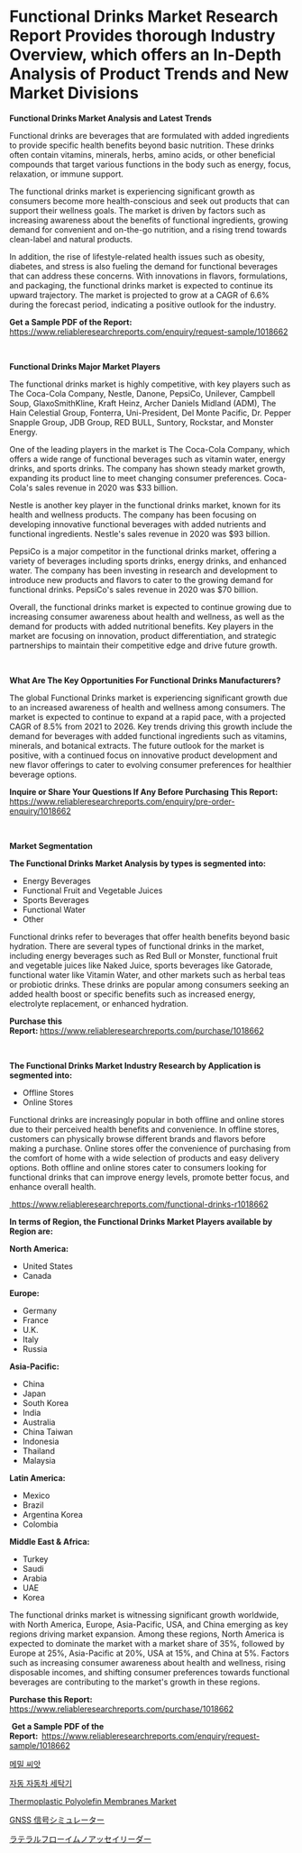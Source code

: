 <p><h1>Functional Drinks Market Research Report Provides thorough Industry Overview, which offers an In-Depth Analysis of Product Trends and New Market Divisions</h1></p><p><strong>Functional Drinks Market Analysis and Latest Trends</strong></p>
<p><p>Functional drinks are beverages that are formulated with added ingredients to provide specific health benefits beyond basic nutrition. These drinks often contain vitamins, minerals, herbs, amino acids, or other beneficial compounds that target various functions in the body such as energy, focus, relaxation, or immune support.</p><p>The functional drinks market is experiencing significant growth as consumers become more health-conscious and seek out products that can support their wellness goals. The market is driven by factors such as increasing awareness about the benefits of functional ingredients, growing demand for convenient and on-the-go nutrition, and a rising trend towards clean-label and natural products.</p><p>In addition, the rise of lifestyle-related health issues such as obesity, diabetes, and stress is also fueling the demand for functional beverages that can address these concerns. With innovations in flavors, formulations, and packaging, the functional drinks market is expected to continue its upward trajectory. The market is projected to grow at a CAGR of 6.6% during the forecast period, indicating a positive outlook for the industry.</p></p>
<p><strong>Get a Sample PDF of the Report:&nbsp;</strong> <a href="https://www.reliableresearchreports.com/enquiry/request-sample/1018662">https://www.reliableresearchreports.com/enquiry/request-sample/1018662</a></p>
<p>&nbsp;</p>
<p><strong>Functional Drinks Major Market Players</strong></p>
<p><p>The functional drinks market is highly competitive, with key players such as The Coca-Cola Company, Nestle, Danone, PepsiCo, Unilever, Campbell Soup, GlaxoSmithKline, Kraft Heinz, Archer Daniels Midland (ADM), The Hain Celestial Group, Fonterra, Uni-President, Del Monte Pacific, Dr. Pepper Snapple Group, JDB Group, RED BULL, Suntory, Rockstar, and Monster Energy. </p><p>One of the leading players in the market is The Coca-Cola Company, which offers a wide range of functional beverages such as vitamin water, energy drinks, and sports drinks. The company has shown steady market growth, expanding its product line to meet changing consumer preferences. Coca-Cola's sales revenue in 2020 was $33 billion.</p><p>Nestle is another key player in the functional drinks market, known for its health and wellness products. The company has been focusing on developing innovative functional beverages with added nutrients and functional ingredients. Nestle's sales revenue in 2020 was $93 billion.</p><p>PepsiCo is a major competitor in the functional drinks market, offering a variety of beverages including sports drinks, energy drinks, and enhanced water. The company has been investing in research and development to introduce new products and flavors to cater to the growing demand for functional drinks. PepsiCo's sales revenue in 2020 was $70 billion.</p><p>Overall, the functional drinks market is expected to continue growing due to increasing consumer awareness about health and wellness, as well as the demand for products with added nutritional benefits. Key players in the market are focusing on innovation, product differentiation, and strategic partnerships to maintain their competitive edge and drive future growth.</p></p>
<p>&nbsp;</p>
<p><strong>What Are The Key Opportunities For Functional Drinks Manufacturers?</strong></p>
<p><p>The global Functional Drinks market is experiencing significant growth due to an increased awareness of health and wellness among consumers. The market is expected to continue to expand at a rapid pace, with a projected CAGR of 8.5% from 2021 to 2026. Key trends driving this growth include the demand for beverages with added functional ingredients such as vitamins, minerals, and botanical extracts. The future outlook for the market is positive, with a continued focus on innovative product development and new flavor offerings to cater to evolving consumer preferences for healthier beverage options.</p></p>
<p><strong>Inquire or Share Your Questions If Any Before Purchasing This Report:</strong> <a href="https://www.reliableresearchreports.com/enquiry/pre-order-enquiry/1018662">https://www.reliableresearchreports.com/enquiry/pre-order-enquiry/1018662</a></p>
<p>&nbsp;</p>
<p><strong>Market Segmentation</strong></p>
<p><strong>The Functional Drinks Market Analysis by types is segmented into:</strong></p>
<p><ul><li>Energy Beverages</li><li>Functional Fruit and Vegetable Juices</li><li>Sports Beverages</li><li>Functional Water</li><li>Other</li></ul></p>
<p><p>Functional drinks refer to beverages that offer health benefits beyond basic hydration. There are several types of functional drinks in the market, including energy beverages such as Red Bull or Monster, functional fruit and vegetable juices like Naked Juice, sports beverages like Gatorade, functional water like Vitamin Water, and other markets such as herbal teas or probiotic drinks. These drinks are popular among consumers seeking an added health boost or specific benefits such as increased energy, electrolyte replacement, or enhanced hydration.</p></p>
<p><strong>Purchase this Report:&nbsp;</strong><a href="https://www.reliableresearchreports.com/purchase/1018662">https://www.reliableresearchreports.com/purchase/1018662</a></p>
<p>&nbsp;</p>
<p><strong>The Functional Drinks Market Industry Research by Application is segmented into:</strong></p>
<p><ul><li>Offline Stores</li><li>Online Stores</li></ul></p>
<p><p>Functional drinks are increasingly popular in both offline and online stores due to their perceived health benefits and convenience. In offline stores, customers can physically browse different brands and flavors before making a purchase. Online stores offer the convenience of purchasing from the comfort of home with a wide selection of products and easy delivery options. Both offline and online stores cater to consumers looking for functional drinks that can improve energy levels, promote better focus, and enhance overall health.</p></p>
<p><a href="https://www.reliableresearchreports.com/functional-drinks-r1018662">&nbsp;https://www.reliableresearchreports.com/functional-drinks-r1018662</a></p>
<p><strong>In terms of Region, the Functional Drinks Market Players available by Region are:</strong></p>
<p>
    <p> <strong> North America: </strong>
        <ul>
            <li>United States</li>
            <li>Canada</li>
        </ul>
        </p> 
    <p> <strong> Europe: </strong>
        <ul>
            <li>Germany</li>
            <li>France</li>
            <li>U.K.</li>
            <li>Italy</li>
            <li>Russia</li>
        </ul>
        </p> 
    <p> <strong> Asia-Pacific: </strong>
        <ul>
            <li>China</li>
            <li>Japan</li>
            <li>South Korea</li>
            <li>India</li>
            <li>Australia</li>
            <li>China Taiwan</li>
            <li>Indonesia</li>
            <li>Thailand</li>
            <li>Malaysia</li>
        </ul>
        </p> 
    <p> <strong> Latin America: </strong>
        <ul>
            <li>Mexico</li>
            <li>Brazil</li>
            <li>Argentina Korea</li>
            <li>Colombia</li>
        </ul>
        </p> 
    <p> <strong> Middle East & Africa: </strong>
        <ul>
            <li>Turkey</li>
            <li>Saudi</li>
            <li>Arabia</li>
            <li>UAE</li>
            <li>Korea</li>
        </ul>
    </p>
    </p>
<p><p>The functional drinks market is witnessing significant growth worldwide, with North America, Europe, Asia-Pacific, USA, and China emerging as key regions driving market expansion. Among these regions, North America is expected to dominate the market with a market share of 35%, followed by Europe at 25%, Asia-Pacific at 20%, USA at 15%, and China at 5%. Factors such as increasing consumer awareness about health and wellness, rising disposable incomes, and shifting consumer preferences towards functional beverages are contributing to the market's growth in these regions.</p></p>
<p><strong>Purchase this Report: </strong><a href="https://www.reliableresearchreports.com/purchase/1018662">https://www.reliableresearchreports.com/purchase/1018662</a></p>
<p>&nbsp;<strong>Get a Sample PDF of the Report:&nbsp;&nbsp;</strong><a href="https://www.reliableresearchreports.com/enquiry/request-sample/1018662">https://www.reliableresearchreports.com/enquiry/request-sample/1018662</a></p>
<p><strong></strong></p>
<p><p><a href="https://github.com/bvubpqd5241630/Market-Research-Report-List-1/blob/main/578268917619.md">메밀 씨앗</a></p><p><a href="https://github.com/khytkeqagplkzqvh/Market-Research-Report-List-1/blob/main/469784117620.md">자동 자동차 세탁기</a></p><p><a href="https://issuu.com/reportprime-2/docs/thermoplastic-polyolefin-membranes-market-size-203">Thermoplastic Polyolefin Membranes Market</a></p><p><a href="https://github.com/AriMuller2009/Market-Research-Report-List-1/blob/main/627009118853.md">GNSS 信号シミュレーター</a></p><p><a href="https://github.com/bucuel854722/Market-Research-Report-List-1/blob/main/817735218852.md">ラテラルフローイムノアッセイリーダー</a></p></p>